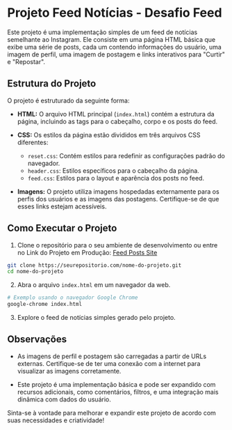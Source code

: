 # Projeto Feed Notícias - Desafio Feed

Este projeto é uma implementação simples de um feed de notícias semelhante ao Instagram. Ele consiste em uma página HTML básica que exibe uma série de posts, cada um contendo informações do usuário, uma imagem de perfil, uma imagem de postagem e links interativos para "Curtir" e "Repostar".

## Estrutura do Projeto

O projeto é estruturado da seguinte forma:

- **HTML:** O arquivo HTML principal (`index.html`) contém a estrutura da página, incluindo as tags para o cabeçalho, corpo e os posts do feed.

- **CSS:** Os estilos da página estão divididos em três arquivos CSS diferentes:
  - `reset.css`: Contém estilos para redefinir as configurações padrão do navegador.
  - `header.css`: Estilos específicos para o cabeçalho da página.
  - `feed.css`: Estilos para o layout e aparência dos posts no feed.

- **Imagens:** O projeto utiliza imagens hospedadas externamente para os perfis dos usuários e as imagens das postagens. Certifique-se de que esses links estejam acessíveis.

## Como Executar o Projeto

1. Clone o repositório para o seu ambiente de desenvolvimento
ou entre no Link do Projeto em Produção:
<a href="https://feedposts-jlms.netlify.app">Feed Posts Site</a>

```bash
git clone https://seurepositorio.com/nome-do-projeto.git
cd nome-do-projeto
```

2. Abra o arquivo `index.html` em um navegador da web.

```bash
# Exemplo usando o navegador Google Chrome
google-chrome index.html
```

3. Explore o feed de notícias simples gerado pelo projeto.

## Observações

- As imagens de perfil e postagem são carregadas a partir de URLs externas. Certifique-se de ter uma conexão com a internet para visualizar as imagens corretamente.

- Este projeto é uma implementação básica e pode ser expandido com recursos adicionais, como comentários, filtros, e uma integração mais dinâmica com dados do usuário.

Sinta-se à vontade para melhorar e expandir este projeto de acordo com suas necessidades e criatividade!
